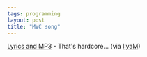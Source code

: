```yaml
---
tags: programming
layout: post
title: "MVC song"
---
```




<a href="http://0x2a.no-ip.org/mt/archives/000008.html">Lyrics and MP3</a> - That's hardcore... (via <a href="http://use.perl.org/~IlyaM/journal/13497">IlyaM</a>)


